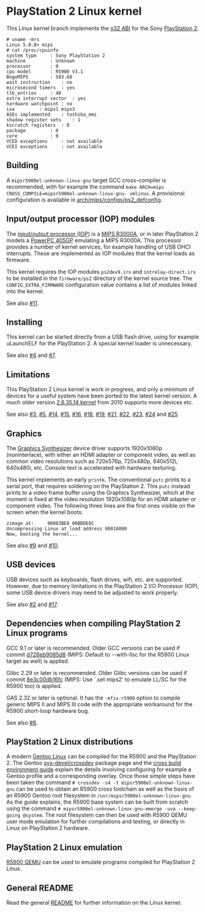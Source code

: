 # PlayStation 2 Linux kernel

This Linux kernel branch implements the [o32 ABI](https://www.linux-mips.org/wiki/MIPS_ABI_History) for the Sony [PlayStation 2](https://en.wikipedia.org/wiki/PlayStation_2).

```
# uname -mrs
Linux 5.0.8+ mips
# cat /proc/cpuinfo
system type		: Sony PlayStation 2
machine			: Unknown
processor		: 0
cpu model		: R5900 V3.1
BogoMIPS		: 583.68
wait instruction	: no
microsecond timers	: yes
tlb_entries		: 48
extra interrupt vector	: yes
hardware watchpoint	: no
isa			: mips1 mips3
ASEs implemented	: toshiba_mmi
shadow register sets	: 1
kscratch registers	: 0
package			: 0
core			: 0
VCED exceptions		: not available
VCEI exceptions		: not available
```

## Building

A `mipsr5900el-unknown-linux-gnu` target GCC cross-compiler is recommended, with for example the command `make ARCH=mips CROSS_COMPILE=mipsr5900el-unknown-linux-gnu- vmlinux`. A provisional configuration is available in [arch/mips/configs/ps2_defconfig](arch/mips/configs/ps2_defconfig).

## Input/output processor (IOP) modules

The [input/output processor (IOP)](https://en.wikipedia.org/wiki/PlayStation_2_technical_specifications#I/O_processor) is a [MIPS R3000A](https://en.wikipedia.org/wiki/R3000), or in later PlayStation 2 models a [PowerPC 405GP](https://en.wikipedia.org/wiki/PowerPC_400#PowerPC_405) emulating a MIPS R3000A. This processor provides a number of kernel services, for example handling of USB OHCI interrupts. These are implemented as IOP modules that the kernel loads as firmware.

This kernel requires the IOP modules `ps2dev9.irx` and `intrelay-direct.irx` to be installed in the `firmware/ps2` directory of the kernel source tree. The `CONFIG_EXTRA_FIRMWARE` configuration value contains a list of modules linked into the kernel.

See also [#11](https://github.com/frno7/linux/issues/11).

## Installing

This kernel can be started directly from a USB flash drive, using for example uLaunchELF for the PlayStation 2. A special kernel loader is unnecessary.

See also [#4](https://github.com/frno7/linux/issues/4) and [#7](https://github.com/frno7/linux/issues/7).

## Limitations

This PlayStation 2 Linux kernel is work in progress, and only a minimum of devices for a useful system have been ported to the latest kernel version. A much older version [2.6.35.14 kernel](https://github.com/frno7/linux/tree/ps2-v2.6.35.14) from 2010 supports more devices etc.

See also [#3](https://github.com/frno7/linux/issues/3), [#5](https://github.com/frno7/linux/issues/5), [#14](https://github.com/frno7/linux/issues/14), [#15](https://github.com/frno7/linux/issues/15), [#16](https://github.com/frno7/linux/issues/16), [#18](https://github.com/frno7/linux/issues/18), [#19](https://github.com/frno7/linux/issues/19), [#21](https://github.com/frno7/linux/issues/21), [#22](https://github.com/frno7/linux/issues/22), [#23](https://github.com/frno7/linux/issues/23), [#24](https://github.com/frno7/linux/issues/24) and [#25](https://github.com/frno7/linux/issues/25).

## Graphics

The [Graphics Synthesizer](https://en.wikipedia.org/wiki/PlayStation_2_technical_specifications#Graphics_processing_unit) device driver supports 1920x1080p (noninterlace), with either an HDMI adapter or component video, as well as common video resolutions such as 720x576p, 720x480p, 640x512i, 640x480i, etc. Console text is accelerated with hardware texturing.

This kernel implements an early `printk`. The conventional `putc` prints to a serial port, that requires soldering on the PlayStation 2. This `putc` instead prints to a video frame buffer using the Graphics Synthesizer, which at the moment is fixed at the video resolution 1920x1080p for an HDMI adapter or component video. The following three lines are the first ones visible on the screen when the kernel boots:

```
zimage at:     00803BE0 00BDDE8C
Uncompressing Linux at load address 80010000
Now, booting the kernel...
```

See also [#9](https://github.com/frno7/linux/issues/9) and [#10](https://github.com/frno7/linux/issues/10).

## USB devices

USB devices such as keyboards, flash drives, wifi, etc. are supported. However, due to memory limitations in the PlayStation 2 I/O Processor (IOP), some USB device drivers may need to be adjusted to work properly.

See also [#2](https://github.com/frno7/linux/issues/2) and
[#17](https://github.com/frno7/linux/issues/17).

## Dependencies when compiling PlayStation 2 Linux programs

GCC 9.1 or later is recommended. Older GCC versions can be used if commit [d728eb9085d8](https://gcc.gnu.org/git/?p=gcc.git;a=commit;h=d728eb9085d8) (MIPS: Default to --with-llsc for the R5900 Linux target as well) is applied.

Glibc 2.29 or later is recommended. Older Glibc versions can be used if commit [8e3c00db16fc](https://sourceware.org/git/?p=glibc.git;a=commit;h=8e3c00db16fc) (MIPS: Use `.set mips2' to emulate LL/SC for the R5900 too) is applied.

GAS 2.32 or later is optional. It has the `-mfix-r5900` option to compile generic MIPS II and MIPS III code with the appropriate workaround for the R5900 short-loop hardware bug.

See also [#8](https://github.com/frno7/linux/issues/8).

## PlayStation 2 Linux distributions

A modern [Gentoo Linux](https://gentoo.org/) can be compiled for the R5900 and the PlayStation 2. The Gentoo [sys-devel/crossdev](https://wiki.gentoo.org/wiki/Crossdev) package page and the [cross build environment guide](https://wiki.gentoo.org/wiki/Cross_build_environment) explain the details involving configuring for example a Gentoo profile and a corresponding overlay. Once those simple steps have been taken the command `# crossdev -s4 -t mipsr5900el-unknown-linux-gnu` can be used to obtain an R5900 cross toolchain as well as the basis of an R5900 Gentoo root filesystem in `/usr/mipsr5900el-unknown-linux-gnu`. As the guide explains, the R5900 base system can be built from scratch using the command `# mipsr5900el-unknown-linux-gnu-emerge -uva --keep-going @system`. The root filesystem can then be used with R5900 QEMU user mode emulation for further compilations and testing, or directly in Linux on PlayStation 2 hardware.

## PlayStation 2 Linux emulation

[R5900 QEMU](https://github.com/frno7/qemu) can be used to emulate programs compiled for PlayStation 2 Linux.

## General README

Read the general [README](README) for further information on the Linux kernel.
